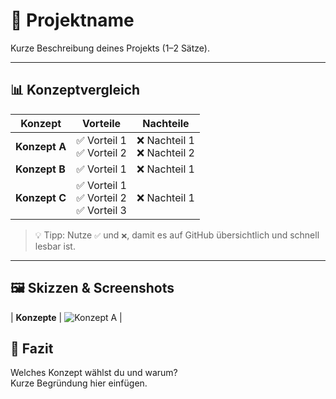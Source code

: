 # 📌 Projektname

Kurze Beschreibung deines Projekts (1–2 Sätze).

---

## 📊 Konzeptvergleich

| Konzept | Vorteile | Nachteile |
|--------|----------|-----------|
| **Konzept A** | ✅ Vorteil 1 <br> ✅ Vorteil 2 | ❌ Nachteil 1 <br> ❌ Nachteil 2 |
| **Konzept B** | ✅ Vorteil 1 | ❌ Nachteil 1 |
| **Konzept C** | ✅ Vorteil 1 <br> ✅ Vorteil 2 <br> ✅ Vorteil 3 | ❌ Nachteil 1 |

> 💡 Tipp: Nutze `✅` und `❌`, damit es auf GitHub übersichtlich und schnell lesbar ist.

---

## 🖼️ Skizzen & Screenshots
| **Konzepte** | ![Konzept A](images/layout.png) |


## 📝 Fazit

Welches Konzept wählst du und warum?  
Kurze Begründung hier einfügen.
